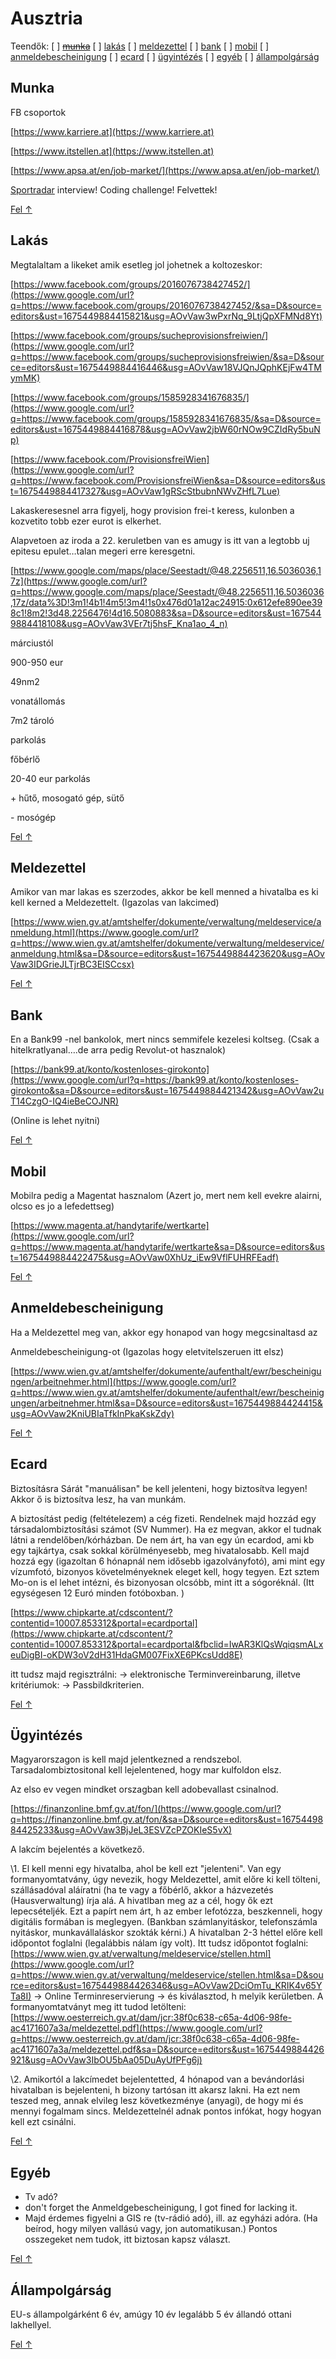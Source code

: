 # Ausztria <a id="top"></a>

Teendők:
[ ] ~~[munka](#munka)~~
[ ] [lakás](#lakas)
[ ] [meldezettel](#meldezettel)
[ ] [bank](#bank)
[ ] [mobil](#mobil)
[ ] [anmeldebescheinigung](#anmeldebescheinigung)
[ ] [ecard](#ecard)
[ ] [ügyintézés](#ugyintezes)
[ ] [egyéb](#egyeb)
[ ] [állampolgárság](#allampolgarsag)

## Munka <a id="munka"></a>

FB csoportok

[https://www.karriere.at](https://www.karriere.at)

[https://www.itstellen.at](https://www.itstellen.at)

[https://www.apsa.at/en/job-market/](https://www.apsa.at/en/job-market/)

[Sportradar](https://sportradar.com) interview! Coding challenge! Felvettek!

[Fel ↑](#top)

## Lakás <a id="lakas"></a>

Megtalaltam a likeket amik esetleg jol johetnek a koltozeskor:

[https://www.facebook.com/groups/2016076738427452/](https://www.google.com/url?q=https://www.facebook.com/groups/2016076738427452/&sa=D&source=editors&ust=1675449884415821&usg=AOvVaw3wPxrNq_9LtjQpXFMNd8Yt)

[https://www.facebook.com/groups/sucheprovisionsfreiwien/](https://www.google.com/url?q=https://www.facebook.com/groups/sucheprovisionsfreiwien/&sa=D&source=editors&ust=1675449884416446&usg=AOvVaw18VJQnJQphKEjFw4TMymMK)

[https://www.facebook.com/groups/1585928341676835/](https://www.google.com/url?q=https://www.facebook.com/groups/1585928341676835/&sa=D&source=editors&ust=1675449884416878&usg=AOvVaw2jbW60rNOw9CZIdRy5buNp)

[https://www.facebook.com/ProvisionsfreiWien](https://www.google.com/url?q=https://www.facebook.com/ProvisionsfreiWien&sa=D&source=editors&ust=1675449884417327&usg=AOvVaw1gRScStbubnNWvZHfL7Lue)

Lakaskeresesnel arra figyelj, hogy provision frei-t keress, kulonben a kozvetito tobb ezer eurot is elkerhet.

Alapvetoen az iroda a 22. keruletben van es amugy is itt van a legtobb uj epitesu epulet…talan megeri erre keresgetni.

[https://www.google.com/maps/place/Seestadt/@48.2256511,16.5036036,17z](https://www.google.com/url?q=https://www.google.com/maps/place/Seestadt/@48.2256511,16.5036036,17z/data%3D!3m1!4b1!4m5!3m4!1s0x476d01a12ac24915:0x612efe890ee398c1!8m2!3d48.2256476!4d16.5080883&sa=D&source=editors&ust=1675449884418108&usg=AOvVaw3VEr7tj5hsF_Kna1ao_4_n)

márciustól

900-950 eur

49nm2

vonatállomás

7m2 tároló

parkolás

főbérlő

20-40 eur parkolás

\+ hűtő, mosogató gép, sütő

\- mosógép

[Fel ↑](#top)

## Meldezettel <a id="meldezettel"></a>

Amikor van mar lakas es szerzodes, akkor be kell menned a hivatalba es ki kell kerned a Meldezettelt. (Igazolas van lakcimed)

[https://www.wien.gv.at/amtshelfer/dokumente/verwaltung/meldeservice/anmeldung.html](https://www.google.com/url?q=https://www.wien.gv.at/amtshelfer/dokumente/verwaltung/meldeservice/anmeldung.html&sa=D&source=editors&ust=1675449884423620&usg=AOvVaw3IDGrieJLTjrBC3EISCcsx)

[Fel ↑](#top)

## Bank <a id="bank"></a>

En a Bank99 -nel bankolok, mert nincs semmifele kezelesi koltseg. (Csak a hitelkratlyanal….de arra pedig Revolut-ot hasznalok)

[https://bank99.at/konto/kostenloses-girokonto](https://www.google.com/url?q=https://bank99.at/konto/kostenloses-girokonto&sa=D&source=editors&ust=1675449884421342&usg=AOvVaw2uT14CzgO-IQ4ieBeCOJNR)

(Online is lehet nyitni)

[Fel ↑](#top)

## Mobil <a id="mobil"></a>

Mobilra pedig a Magentat hasznalom (Azert jo, mert nem kell evekre alairni, olcso es jo a lefedettseg)

[https://www.magenta.at/handytarife/wertkarte](https://www.google.com/url?q=https://www.magenta.at/handytarife/wertkarte&sa=D&source=editors&ust=1675449884422475&usg=AOvVaw0XhUz_iEw9VflFUHRFEadf)

[Fel ↑](#top)

## Anmeldebescheinigung <a id="anmeldebescheinigung"></a>

Ha a Meldezettel meg van, akkor egy honapod van hogy megcsinaltasd az

Anmeldebescheinigung-ot (Igazolas hogy eletvitelszeruen itt elsz)

[https://www.wien.gv.at/amtshelfer/dokumente/aufenthalt/ewr/bescheinigungen/arbeitnehmer.html](https://www.google.com/url?q=https://www.wien.gv.at/amtshelfer/dokumente/aufenthalt/ewr/bescheinigungen/arbeitnehmer.html&sa=D&source=editors&ust=1675449884424415&usg=AOvVaw2KniUBIaTfkInPkaKskZdy)

[Fel ↑](#top)

## Ecard <a id="ecard"></a>

Biztosításra Sárát "manuálisan" be kell jelenteni, hogy biztosítva legyen! Akkor ő is biztosítva lesz, ha van munkám.

A biztosítást pedig (feltételezem) a cég fizeti. Rendelnek majd hozzád egy társadalombiztosítási számot (SV Nummer). Ha ez megvan, akkor el tudnak látni a rendelőben/kórházban. De nem árt, ha van egy ún ecardod, ami kb egy tajkártya, csak sokkal körülményesebb, meg hivatalosabb. Kell majd hozzá egy (igazoltan 6 hónapnál nem idősebb igazolványfotó), ami mint egy vízumfotó, bizonyos követelményeknek eleget kell, hogy tegyen. Ezt sztem Mo-on is el lehet intézni, és bizonyosan olcsóbb, mint itt a sógoréknál. (Itt egységesen 12 Euró minden fotóboxban. )

[https://www.chipkarte.at/cdscontent/?contentid=10007.853312&portal=ecardportal](https://www.chipkarte.at/cdscontent/?contentid=10007.853312&portal=ecardportal&fbclid=IwAR3KlQsWqiqsmALxeuDigBI-oKDW3oV2dH31HdaGM007FixXE6PKcsUdd8E)

itt tudsz majd regisztrálni: -> elektronische Terminvereinbarung, illetve kritériumok: -> Passbildkriterien.

[Fel ↑](#top)

## Ügyintézés <a id="ugyintezes"></a>

Magyarorszagon is kell majd jelentkezned a rendszebol. Tarsadalombiztositonal kell lejelentened, hogy mar kulfoldon elsz.

Az elso ev vegen mindket orszagban kell adobevallast csinalnod.

[https://finanzonline.bmf.gv.at/fon/](https://www.google.com/url?q=https://finanzonline.bmf.gv.at/fon/&sa=D&source=editors&ust=1675449884425233&usg=AOvVaw3BjJeL3ESVZcPZOKIeS5vX)

A lakcím bejelentés a következő.

\1. El kell menni egy hivatalba, ahol be kell ezt "jelenteni". Van egy formanyomtatvány, úgy nevezik, hogy Meldezettel, amit előre ki kell tölteni, szállásadóval aláíratni (ha te vagy a főbérlő, akkor a házvezetés (Hausverwaltung) írja alá. A hivatlban meg az a cél, hogy ők ezt lepecsételjék. Ezt a papírt nem árt, h az ember lefotózza, beszkenneli, hogy digitális formában is meglegyen. (Bankban számlanyitáskor, telefonszámla nyitáskor, munkavállaláskor szokták kérni.) A hivatalban 2-3 héttel előre kell időpontot foglalni (legalábbis nálam így volt). Itt tudsz időpontot foglalni: [https://www.wien.gv.at/verwaltung/meldeservice/stellen.html](https://www.google.com/url?q=https://www.wien.gv.at/verwaltung/meldeservice/stellen.html&sa=D&source=editors&ust=1675449884426346&usg=AOvVaw2DciOmTu_KRIK4v65YTa8I) -> Online Terminreservierung -> és kiválasztod, h melyik kerületben. A formanyomtatványt meg itt tudod letölteni: [https://www.oesterreich.gv.at/dam/jcr:38f0c638-c65a-4d06-98fe-ac4171607a3a/meldezettel.pdf](https://www.google.com/url?q=https://www.oesterreich.gv.at/dam/jcr:38f0c638-c65a-4d06-98fe-ac4171607a3a/meldezettel.pdf&sa=D&source=editors&ust=1675449884426921&usg=AOvVaw3IbOU5bAa05DuAyUfPFg6j)

\2. Amikortól a lakcímedet bejelentetted, 4 hónapod van a bevándorlási hivatalban is bejelenteni, h bizony tartósan itt akarsz lakni. Ha ezt nem teszed meg, annak elvileg lesz következménye (anyagi), de hogy mi és mennyi fogalmam sincs. Meldezettelnél adnak pontos infókat, hogy hogyan kell ezt csinálni.

[Fel ↑](#top)

## Egyéb <a id="egyeb"></a>

- Tv adó?
- don't forget the Anmeldgebescheinigung, I got fined for lacking it.
- Majd érdemes figyelni a GIS re (tv-rádió adó), ill. az egyházi adóra. (Ha beírod, hogy milyen vallású vagy, jon automatikusan.) Pontos osszegeket nem tudok, itt biztosan kapsz választ.

[Fel ↑](#top)

## Állampolgárság <a id="allampolgarsag"></a>

EU-s állampolgárként 6 év, amúgy 10 év legalább 5 év állandó ottani lakhellyel.

[Fel ↑](#top)
